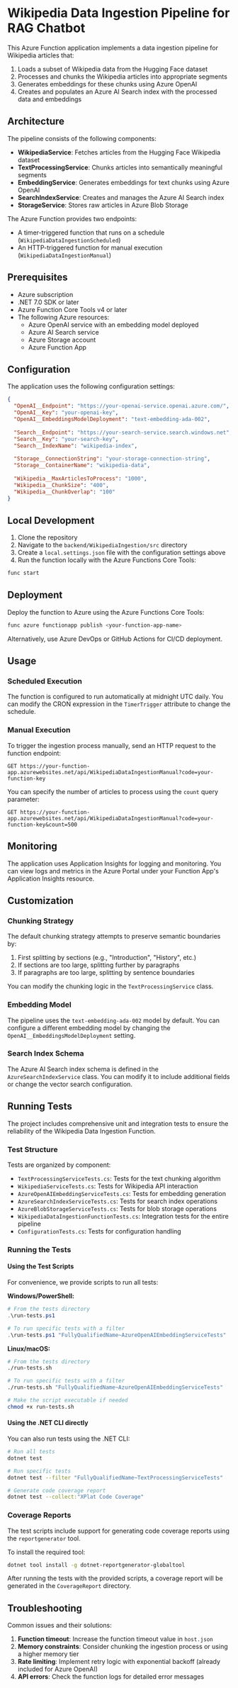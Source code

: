 # Wikipedia Data Ingestion Pipeline for RAG Chatbot

This Azure Function application implements a data ingestion pipeline for Wikipedia articles that:

1. Loads a subset of Wikipedia data from the Hugging Face dataset
2. Processes and chunks the Wikipedia articles into appropriate segments
3. Generates embeddings for these chunks using Azure OpenAI
4. Creates and populates an Azure AI Search index with the processed data and embeddings

## Architecture

The pipeline consists of the following components:

- **WikipediaService**: Fetches articles from the Hugging Face Wikipedia dataset
- **TextProcessingService**: Chunks articles into semantically meaningful segments
- **EmbeddingService**: Generates embeddings for text chunks using Azure OpenAI
- **SearchIndexService**: Creates and manages the Azure AI Search index
- **StorageService**: Stores raw articles in Azure Blob Storage

The Azure Function provides two endpoints:
- A timer-triggered function that runs on a schedule (`WikipediaDataIngestionScheduled`)
- An HTTP-triggered function for manual execution (`WikipediaDataIngestionManual`)

## Prerequisites

- Azure subscription
- .NET 7.0 SDK or later
- Azure Function Core Tools v4 or later
- The following Azure resources:
  - Azure OpenAI service with an embedding model deployed
  - Azure AI Search service
  - Azure Storage account
  - Azure Function App

## Configuration

The application uses the following configuration settings:

```json
{
  "OpenAI__Endpoint": "https://your-openai-service.openai.azure.com/",
  "OpenAI__Key": "your-openai-key",
  "OpenAI__EmbeddingsModelDeployment": "text-embedding-ada-002",
  
  "Search__Endpoint": "https://your-search-service.search.windows.net",
  "Search__Key": "your-search-key",
  "Search__IndexName": "wikipedia-index",
  
  "Storage__ConnectionString": "your-storage-connection-string",
  "Storage__ContainerName": "wikipedia-data",
  
  "Wikipedia__MaxArticlesToProcess": "1000",
  "Wikipedia__ChunkSize": "400",
  "Wikipedia__ChunkOverlap": "100"
}
```

## Local Development

1. Clone the repository
2. Navigate to the `backend/WikipediaIngestion/src` directory
3. Create a `local.settings.json` file with the configuration settings above
4. Run the function locally with the Azure Functions Core Tools:

```bash
func start
```

## Deployment

Deploy the function to Azure using the Azure Functions Core Tools:

```bash
func azure functionapp publish <your-function-app-name>
```

Alternatively, use Azure DevOps or GitHub Actions for CI/CD deployment.

## Usage

### Scheduled Execution

The function is configured to run automatically at midnight UTC daily. You can modify the CRON expression in the `TimerTrigger` attribute to change the schedule.

### Manual Execution

To trigger the ingestion process manually, send an HTTP request to the function endpoint:

```
GET https://your-function-app.azurewebsites.net/api/WikipediaDataIngestionManual?code=your-function-key
```

You can specify the number of articles to process using the `count` query parameter:

```
GET https://your-function-app.azurewebsites.net/api/WikipediaDataIngestionManual?code=your-function-key&count=500
```

## Monitoring

The application uses Application Insights for logging and monitoring. You can view logs and metrics in the Azure Portal under your Function App's Application Insights resource.

## Customization

### Chunking Strategy

The default chunking strategy attempts to preserve semantic boundaries by:
1. First splitting by sections (e.g., "Introduction", "History", etc.)
2. If sections are too large, splitting further by paragraphs
3. If paragraphs are too large, splitting by sentence boundaries

You can modify the chunking logic in the `TextProcessingService` class.

### Embedding Model

The pipeline uses the `text-embedding-ada-002` model by default. You can configure a different embedding model by changing the `OpenAI__EmbeddingsModelDeployment` setting.

### Search Index Schema

The Azure AI Search index schema is defined in the `AzureSearchIndexService` class. You can modify it to include additional fields or change the vector search configuration.

## Running Tests

The project includes comprehensive unit and integration tests to ensure the reliability of the Wikipedia Data Ingestion Function.

### Test Structure

Tests are organized by component:

- `TextProcessingServiceTests.cs`: Tests for the text chunking algorithm
- `WikipediaServiceTests.cs`: Tests for Wikipedia API interaction
- `AzureOpenAIEmbeddingServiceTests.cs`: Tests for embedding generation
- `AzureSearchIndexServiceTests.cs`: Tests for search index operations
- `AzureBlobStorageServiceTests.cs`: Tests for blob storage operations
- `WikipediaDataIngestionFunctionTests.cs`: Integration tests for the entire pipeline
- `ConfigurationTests.cs`: Tests for configuration handling

### Running the Tests

#### Using the Test Scripts

For convenience, we provide scripts to run all tests:

**Windows/PowerShell:**
```powershell
# From the tests directory
.\run-tests.ps1

# To run specific tests with a filter
.\run-tests.ps1 "FullyQualifiedName~AzureOpenAIEmbeddingServiceTests"
```

**Linux/macOS:**
```bash
# From the tests directory
./run-tests.sh

# To run specific tests with a filter
./run-tests.sh "FullyQualifiedName~AzureOpenAIEmbeddingServiceTests"

# Make the script executable if needed
chmod +x run-tests.sh
```

#### Using the .NET CLI directly

You can also run tests using the .NET CLI:

```bash
# Run all tests
dotnet test

# Run specific tests
dotnet test --filter "FullyQualifiedName~TextProcessingServiceTests"

# Generate code coverage report
dotnet test --collect:"XPlat Code Coverage"
```

### Coverage Reports

The test scripts include support for generating code coverage reports using the `reportgenerator` tool.

To install the required tool:

```bash
dotnet tool install -g dotnet-reportgenerator-globaltool
```

After running the tests with the provided scripts, a coverage report will be generated in the `CoverageReport` directory.

## Troubleshooting

Common issues and their solutions:

1. **Function timeout**: Increase the function timeout value in `host.json`
2. **Memory constraints**: Consider chunking the ingestion process or using a higher memory tier
3. **Rate limiting**: Implement retry logic with exponential backoff (already included for Azure OpenAI)
4. **API errors**: Check the function logs for detailed error messages 